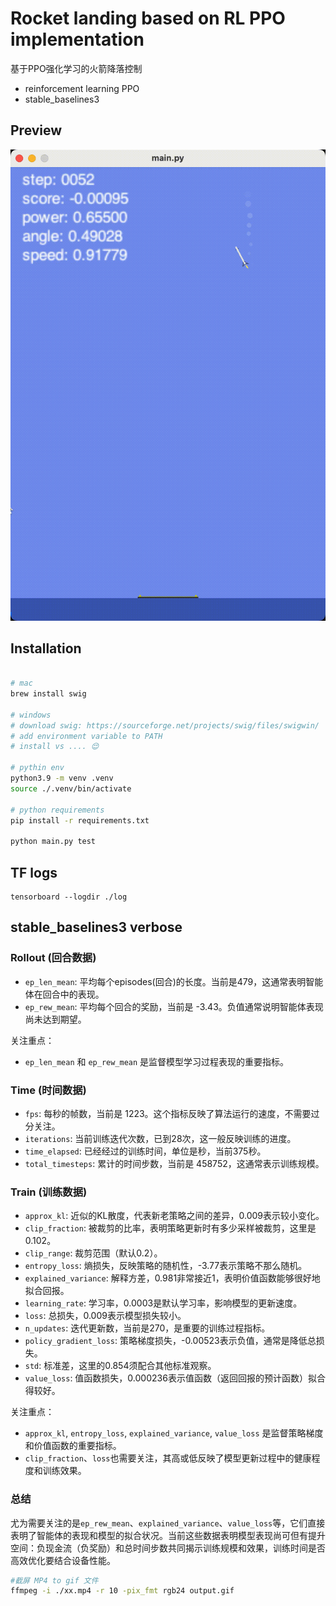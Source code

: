 # Rocket landing based on RL PPO implementation
基于PPO强化学习的火箭降落控制

- reinforcement learning PPO
- stable_baselines3


## Preview

![Image](./docs/preview.gif "Rocket Landing Preview")



## Installation


```bash

# mac
brew install swig

# windows
# download swig: https://sourceforge.net/projects/swig/files/swigwin/
# add environment variable to PATH
# install vs .... 😌

# pythin env
python3.9 -m venv .venv
source ./.venv/bin/activate 

# python requirements
pip install -r requirements.txt

python main.py test

```



## TF logs

```
tensorboard --logdir ./log
```

## stable_baselines3 verbose

### Rollout (回合数据)
- `ep_len_mean`: 平均每个episodes(回合)的长度。当前是479，这通常表明智能体在回合中的表现。
- `ep_rew_mean`: 平均每个回合的奖励，当前是 -3.43。负值通常说明智能体表现尚未达到期望。

关注重点：
- `ep_len_mean` 和 `ep_rew_mean` 是监督模型学习过程表现的重要指标。

### Time (时间数据)
- `fps`: 每秒的帧数，当前是 1223。这个指标反映了算法运行的速度，不需要过分关注。
- `iterations`: 当前训练迭代次数，已到28次，这一般反映训练的进度。
- `time_elapsed`: 已经经过的训练时间，单位是秒，当前375秒。
- `total_timesteps`: 累计的时间步数，当前是 458752，这通常表示训练规模。

### Train (训练数据)
- `approx_kl`: 近似的KL散度，代表新老策略之间的差异，0.009表示较小变化。
- `clip_fraction`: 被裁剪的比率，表明策略更新时有多少采样被裁剪，这里是0.102。
- `clip_range`: 裁剪范围（默认0.2）。
- `entropy_loss`: 熵损失，反映策略的随机性，-3.77表示策略不那么随机。
- `explained_variance`: 解释方差，0.981非常接近1，表明价值函数能够很好地拟合回报。
- `learning_rate`: 学习率，0.0003是默认学习率，影响模型的更新速度。
- `loss`: 总损失，0.009表示模型损失较小。
- `n_updates`: 迭代更新数，当前是270，是重要的训练过程指标。
- `policy_gradient_loss`: 策略梯度损失，-0.00523表示负值，通常是降低总损失。
- `std`: 标准差，这里的0.854须配合其他标准观察。
- `value_loss`: 值函数损失，0.000236表示值函数（返回回报的预计函数）拟合得较好。

关注重点：
- `approx_kl`, `entropy_loss`, `explained_variance`, `value_loss` 是监督策略梯度和价值函数的重要指标。
- `clip_fraction`、`loss`也需要关注，其高或低反映了模型更新过程中的健康程度和训练效果。

### 总结
尤为需要关注的是`ep_rew_mean`、`explained_variance`、`value_loss`等，它们直接表明了智能体的表现和模型的拟合状况。当前这些数据表明模型表现尚可但有提升空间：负现金流（负奖励）和总时间步数共同揭示训练规模和效果，训练时间是否高效优化要结合设备性能。




```bash
#截屏 MP4 to gif 文件
ffmpeg -i ./xx.mp4 -r 10 -pix_fmt rgb24 output.gif
```
